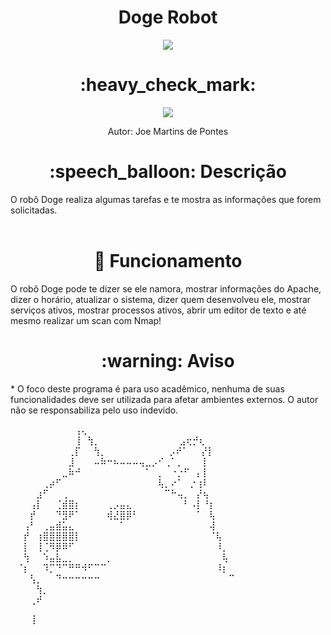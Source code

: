 <h1 align="center"> Doge Robot </h1> 
<p align="center"><img src="http://img.shields.io/static/v1?label=STATUS&message=FINALIZADO!&color=YELLOW&style=for-the-badge"/></p>

<h1 align="center"> :heavy_check_mark: </h1>
<p align="center"> <img src="https://img.shields.io/badge/shell_script-%23121011.svg?style=for-the-badge&logo=gnu-bash&logoColor=white"/> <p>
<p align="center"> Autor: Joe Martins de Pontes


<h1 align="center"> :speech_balloon: Descrição </h1>
O robô Doge realiza algumas tarefas e te mostra as informações que forem solicitadas.<br></br>

<h1 align="center"> 🚀 Funcionamento </h1>

O robô Doge pode te dizer se ele namora, mostrar informações do Apache, dizer o horário, atualizar o sistema, dizer quem desenvolveu ele, mostrar serviços ativos, mostrar processos ativos, abrir um editor de texto e até mesmo realizar um scan com Nmap!


<h1 align="center"> :warning: Aviso </h1>
* O foco deste programa é para uso acadêmico, nenhuma de suas funcionalidades deve ser utilizada para afetar ambientes externos.
O autor não se responsabiliza pelo uso indevido.



<p>⠀⠀⠀⠀⠀⠀⠀⠀⠀⠀⢠⢄⠀⠀⠀⠀⠀⠀⠀⠀⠀⠀⠀⠀⠀ ⠀⠀⠀⠀⠀⠀⠀⠀⠀⠀⠀⠀⠀
⠀⠀⠀⠀⠀⠀⠀⠀⠀⠀⢸⠀⢳⡀⠀⠀⠀⠀⠀⠀⠀⠀⠀   ⠀⠀⠀⣠⢖⡚⢆⠀⠀⠀⠀⠀⠀⠀⠀
⠀⠀⠀⠀⠀⠀⠀⠀⠀⢀⡏⠀⠀⢳⡀⠀⠀⠀⠀⠀⠀⠀ ⠀ ⠀⡠⠞⠁⠀⠀⡜⡇⠀⠀⠀⠀⠀⠀⠀
⠀⠀⠀⠀⠀⠀⠀⠀⠀⣸⠀⠀⠀⠤⠷⠒⠦⠤⠤⠤⢤⣀⡠⠊⢀⠁⡀⠀⠀⠀⡇⠀⠀⠀⠀⠀  
⠀⠀⠀⠀⠀⠀⠀⠀⣀⠷⠚⠀⠀⠀⠀⠀⠀⠀⠀⠀⠀⠁⠀⡀⠀⠐⡐⠋⠀⡄⡇⠀⠀⠀⠀⠀⠀⠀
⠀⠀⠀⠀⠀⢀⡴⠋⠀⠀⠀⠀⠀⠀⠀⠀⠀⠀⠀⠀⠀⠀⠀⢧⡀⠔⠁⠀⡐⢰⠇⠀⠀⠀⠀⠀⠀⠀
⠀⠀⠀⠀⣰⠋⠀⠀⢀⠀⠀⠀⠀⠀⠀⠀⠀⠀⠀⠀⠀⠀⠀⠀⠉⠓⢤⡀⠀⡜⢦⠀⠀⠀⠀⠀⠀⠀
⠀⠀⠀⢠⡇⠀⠀⢈⣾⣿⡆⠀⠀⠀⠀⢀⡠⣤⣄⠀⠀⠀⠀⠀⠀⠀⠀⠃⠠⡇⠘⡆⠀⠀⠀⠀⠀⠀
⠀⠀⠀⡞⠀⠀⠀⠙⣻⠟⠁⠀⠀⠀⠀⢾⣜⣿⡿⠃⠀⠀⠀⠀⠀⠀⠀⠀⠀⠁⠀⢧⠀⠀⠀⠀⠀⠀
⠀⠀⢠⠃⠀⢀⣤⣾⣥⣄⠀⠀⠀⠀⠀⠀⠀⠁⠀⠀⠀⠀⠀⠀⠀⠀⠀⠀⠀⠀⠀⢼⠀⠀⠀⠀⠀⠀
⠀⠀⡞⠀⢰⣿⣿⣿⣿⣿⡇⠀⠀⠀⠀⠀⠀⠀⠀⠀⠀⠀⠀⠀⠀⠀⠀⠀⠀⠀⠀⠈⢧⠀⠀⠀⠀⠀
⠀⠀⡇⠀⢸⢈⠻⡿⠿⠋⠀⠀⠀⠀⠀⠀⠀⠀⠀⠀⠀⠀⠀⠀⠀⠀⠀⠀⠀⠀⠀⠀⠸⡀⠀⠀⠀⠀
⠀⠀⢳⠀⠀⠱⣤⣧⣀⡀⠀⠀⠀⠀⠀⡀⠀⠀⠀⠀⠀⠀⠀⠀⠀⠀⠀⠀⠀⠀⠀⠀⠀⢧⠀⠀⠀⠀
 ⠀⠈⡆⠀⠀⠹⡉⠙⠉⠛⠛⠺⠋⠉⠉⠀⠀⠀⠀⠀⠀⠀⠀⠀⠀⠀⠀⠀⠀⠀⠀⠀⠸⡆⠀⠀⠀
⠀⠀⠀⢣⡀⠀⠀⠙⠒⠒⠒⠒⠒⠒⠀⠀⠀⠀⠀⠀⠀⠀⠀⠀⠀⠀⠀⠀⠀⠀⠀⠀⠀⠀⠉⠀⠀⠀
⠀⠀⠀⠀⢳⡀⠀⠀⠀⠀⠀⠀⠀⠀⠀⠀⠀⠀⠀⠀⠀⠀⠀⠀⠀⠀⠀⠀⠀⠀⠀⠀⠀⠀⠀⠀⠀⠀
⠀⠀⠀⢀⠞⠀⠀⠀⠀⠀⠀⠀⠀⠀⠀⠀⠀⠀⠀⠀⠀⠀⠀⠀⠀⠀⠀⠀⠀⠀⠀⠀⠀⠀⠀⠀⠀⠀
</p>⠀⠀⠀⢸⠀⠀⠀⠀⠀⠀⠀⠀⠀⠀⠀⠀⠀⠀⠀⠀⠀⠀⠀⠀⠀⠀⠀⠀⠀⠀⠀⠀⠀⠀⠀⠀⠀⠀
